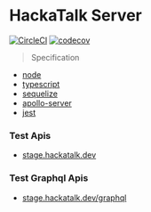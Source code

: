 # HackaTalk Server

[![CircleCI](https://circleci.com/gh/dooboolab/hackatalk-server.svg?style=shield)](https://circleci.com/gh/dooboolab/hackatalk-server)
[![codecov](https://codecov.io/gh/dooboolab/hackatalk-server/branch/master/graph/badge.svg)](https://codecov.io/gh/dooboolab/hackatalk-server)

> Specification

- [node](https://nodejs.org)
- [typescript](https://typescriptlang.org)
- [sequelize](http://docs.sequelizejs.com)
- [apollo-server](https://www.apollographql.com/docs/apollo-server)
- [jest](https://jestjs.io)

### Test Apis

- [stage.hackatalk.dev](https://stage.hackatalk.dev)

### Test Graphql Apis

- [stage.hackatalk.dev/graphql](https://stage.hackatalk.dev/graphql)
